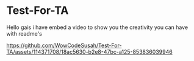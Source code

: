 # Test-For-TA
Hello gais i have embed a video to show you the creativity you can have with readme's


https://github.com/WowCodeSusah/Test-For-TA/assets/114371708/18ac5630-b2e8-47bc-a125-853836039946




